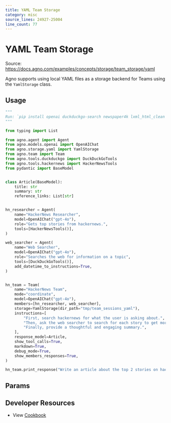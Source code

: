 ```yaml
---
title: YAML Team Storage
category: misc
source_lines: 24927-25004
line_count: 77
---
```


# YAML Team Storage
Source: https://docs.agno.com/examples/concepts/storage/team_storage/yaml



Agno supports using local YAML files as a storage backend for Teams using the `YamlStorage` class.

## Usage

```python yaml_storage_for_team.py
"""
Run: `pip install openai duckduckgo-search newspaper4k lxml_html_clean agno` to install the dependencies
"""

from typing import List

from agno.agent import Agent
from agno.models.openai import OpenAIChat
from agno.storage.yaml import YamlStorage
from agno.team import Team
from agno.tools.duckduckgo import DuckDuckGoTools
from agno.tools.hackernews import HackerNewsTools
from pydantic import BaseModel


class Article(BaseModel):
    title: str
    summary: str
    reference_links: List[str]


hn_researcher = Agent(
    name="HackerNews Researcher",
    model=OpenAIChat("gpt-4o"),
    role="Gets top stories from hackernews.",
    tools=[HackerNewsTools()],
)

web_searcher = Agent(
    name="Web Searcher",
    model=OpenAIChat("gpt-4o"),
    role="Searches the web for information on a topic",
    tools=[DuckDuckGoTools()],
    add_datetime_to_instructions=True,
)


hn_team = Team(
    name="HackerNews Team",
    mode="coordinate",
    model=OpenAIChat("gpt-4o"),
    members=[hn_researcher, web_searcher],
    storage=YamlStorage(dir_path="tmp/team_sessions_yaml"),
    instructions=[
        "First, search hackernews for what the user is asking about.",
        "Then, ask the web searcher to search for each story to get more information.",
        "Finally, provide a thoughtful and engaging summary.",
    ],
    response_model=Article,
    show_tool_calls=True,
    markdown=True,
    debug_mode=True,
    show_members_responses=True,
)

hn_team.print_response("Write an article about the top 2 stories on hackernews")
```

## Params

<Snippet file="storage-yaml-params.mdx" />

## Developer Resources

* View [Cookbook](https://github.com/agno-agi/agno/blob/main/cookbook/storage/yaml_storage/yaml_storage_for_team.py)


